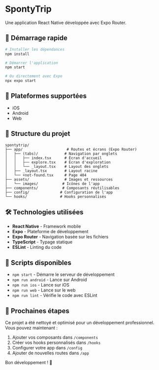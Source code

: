# SpontyTrip

Une application React Native développée avec Expo Router.

## 🚀 Démarrage rapide

```bash
# Installer les dépendances
npm install

# Démarrer l'application
npm start

# Ou directement avec Expo
npx expo start
```

## 📱 Plateformes supportées

-   iOS
-   Android
-   Web

## 📁 Structure du projet

```
spontytrip/
├── app/                    # Routes et écrans (Expo Router)
│   ├── (tabs)/            # Navigation par onglets
│   │   ├── index.tsx      # Écran d'accueil
│   │   ├── explore.tsx    # Écran d'exploration
│   │   └── _layout.tsx    # Layout des onglets
│   ├── _layout.tsx        # Layout racine
│   └── +not-found.tsx     # Page 404
├── assets/                # Images et ressources
│   └── images/           # Icônes de l'app
├── components/           # Composants réutilisables
├── config/              # Configuration de l'app
└── hooks/               # Hooks personnalisés
```

## 🛠️ Technologies utilisées

-   **React Native** - Framework mobile
-   **Expo** - Plateforme de développement
-   **Expo Router** - Navigation basée sur les fichiers
-   **TypeScript** - Typage statique
-   **ESLint** - Linting du code

## 📝 Scripts disponibles

-   `npm start` - Démarre le serveur de développement
-   `npm run android` - Lance sur Android
-   `npm run ios` - Lance sur iOS
-   `npm run web` - Lance sur le web
-   `npm run lint` - Vérifie le code avec ESLint

## 🎯 Prochaines étapes

Ce projet a été nettoyé et optimisé pour un développement professionnel. Vous pouvez maintenant :

1. Ajouter vos composants dans `/components`
2. Créer vos hooks personnalisés dans `/hooks`
3. Configurer votre app dans `/config`
4. Ajouter de nouvelles routes dans `/app`

Bon développement ! 🚀
